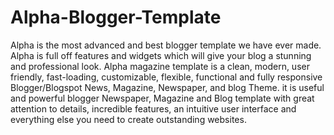 # Alpha-Blogger-Template
Alpha is the most advanced and best blogger template we have ever made. Alpha is full off features and widgets which will give your blog a stunning and professional look. Alpha magazine template is a clean, modern, user friendly, fast-loading, customizable, flexible, functional and fully responsive Blogger/Blogspot News, Magazine, Newspaper, and blog Theme. it is useful and powerful blogger Newspaper, Magazine and Blog template with great attention to details, incredible features, an intuitive user interface and everything else you need to create outstanding websites. 
